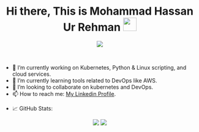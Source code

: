 ### 
<h1 align="center"><b>Hi there, This is Mohammad Hassan Ur Rehman </b><img src="https://media.giphy.com/media/hvRJCLFzcasrR4ia7z/giphy.gif" width="35"></h1>

<p align="center">
  <a href="https://github.com/DenverCoder1/readme-typing-svg"><img src="https://readme-typing-svg.herokuapp.com?font=Time+New+Roman&color=cyan&size=25&center=true&vCenter=true&width=600&height=100&lines=Assalamu+O+Alaikum+Warahmatullah..&hearts;++;Self-taught+Front-End+Developer,;Computer+Science+Student,;CTF+Newbie,;Active+Learner/Researcher,;Love+to+learn+new+stuffs..<3"></a>
</p>


<br>

- 🔭 I’m currently working on Kubernetes, Python & Linux scripting, and cloud services.
- 🌱 I’m currently learning tools related to DevOps like AWS.
- 👯 I’m looking to collaborate on kubernetes and DevOps.
- 📫 How to reach me: <a href="https://www.linkedin.com/in/mhassaankhokhar/">My Linkedin Profile</a>.
<!-- - ⚡ Fun fact:  -->
- 📈 GitHub Stats:
<p align="center">
<img src='https://github-readme-stats.vercel.app/api?username=mhassaankhokhar&show_icons=true&theme=onedark' height:'50'>
<img src='https://github-readme-stats.vercel.app/api/top-langs/?username=mhassaankhokhar&theme=onedark'>
</p>
